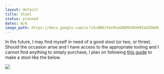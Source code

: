 ```yaml
---
layout: default
title: Stool
status: planned
dates: N/A
image_path: https://docs.google.com/uc?id=0B0Jfms0twG8EMkVDVm9IaUZOb0k
---
```


In the future, I may find myself in need of a good stool (or two, or three).
Should the occasion arise and I have access to the appropriate tooling and I
cannot find anything to simply purchase, I plan on following [this
guide](https://drive.google.com/file/d/0B0Jfms0twG8EZWZ5ZnVZSHZRd00/edit?usp=sharing)
to make a stool like the below.

[![](https://docs.google.com/uc?id=0B0Jfms0twG8EMkVDVm9IaUZOb0k&export=download)](https://docs.google.com/file/d/0B0Jfms0twG8EMkVDVm9IaUZOb0k/edit?usp=drive_web)
